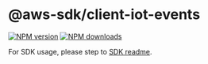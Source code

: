 # @aws-sdk/client-iot-events

[![NPM version](https://img.shields.io/npm/v/@aws-sdk/client-iot-events/rc.svg)](https://www.npmjs.com/package/@aws-sdk/client-iot-events)
[![NPM downloads](https://img.shields.io/npm/dm/@aws-sdk/client-iot-events.svg)](https://www.npmjs.com/package/@aws-sdk/client-iot-events)

For SDK usage, please step to [SDK readme](https://github.com/aws/aws-sdk-js-v3).
